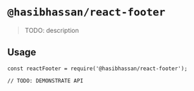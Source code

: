# `@hasibhassan/react-footer`

> TODO: description

## Usage

```
const reactFooter = require('@hasibhassan/react-footer');

// TODO: DEMONSTRATE API
```

